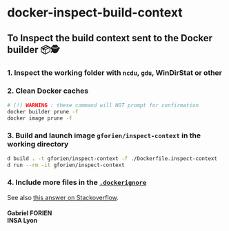 # docker-inspect-build-context

## To Inspect the build context sent to the Docker builder 📦🕵️

### 1. Inspect the working folder with `ncdu`, `gdu`, **WinDirStat** or other

### 2. Clean Docker caches
~~~~~~~~~~~~~~~~~~~~~~~~~~~~~~~~~~~~~~~~~~~~~~~~~~~~~~~~~~~~~~~~~~~~~~~~~~~~~~~~~~~~~~~~sh
# (!) WARNING : these command will NOT prompt for confirmation
docker builder prune -f
docker image prune -f
~~~~~~~~~~~~~~~~~~~~~~~~~~~~~~~~~~~~~~~~~~~~~~~~~~~~~~~~~~~~~~~~~~~~~~~~~~~~~~~~~~~~~~~~

### 3. Build and launch image `gforien/inspect-context` in the working directory
~~~~~~~~~~~~~~~~~~~~~~~~~~~~~~~~~~~~~~~~~~~~~~~~~~~~~~~~~~~~~~~~~~~~~~~~~~~~~~~~~~~~~~~~sh
d build . -t gforien/inspect-context -f ./Dockerfile.inspect-context
d run --rm -it gforien/inspect-context
~~~~~~~~~~~~~~~~~~~~~~~~~~~~~~~~~~~~~~~~~~~~~~~~~~~~~~~~~~~~~~~~~~~~~~~~~~~~~~~~~~~~~~~~

### 4. Include more files in the [`.dockerignore`](https://docs.docker.com/engine/reference/builder/#dockerignore-file)
See also [this answer on Stackoverflow](https://stackoverflow.com/a/56086165).


#### Gabriel FORIEN<br>INSA Lyon
